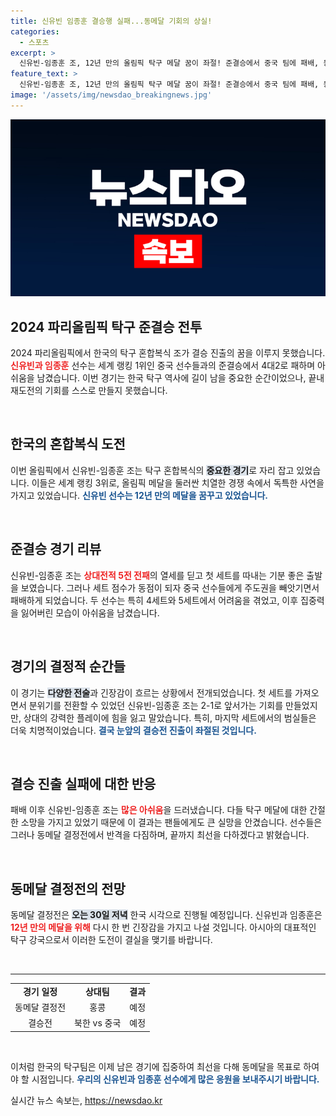 ```yaml
---
title: 신유빈 임종훈 결승행 실패...동메달 기회의 상실!
categories:
  - 스포츠
excerpt: >
  신유빈-임종훈 조, 12년 만의 올림픽 탁구 메달 꿈이 좌절! 준결승에서 중국 팀에 패배, 동메달 도전을 향한 마지막 기회가 주어진다. 그들의 희망을 지켜보자!
feature_text: >
  신유빈-임종훈 조, 12년 만의 올림픽 탁구 메달 꿈이 좌절! 준결승에서 중국 팀에 패배, 동메달 도전을 향한 마지막 기회가 주어진다. 그들의 희망을 지켜보자!
image: '/assets/img/newsdao_breakingnews.jpg'
---
```


<p><img src="/assets/img/newsdao_breakingnews.jpg" alt="koreaapp 속보" /></p>

<h2 data-ke-size="size26">2024 파리올림픽 탁구 준결승 전투</h2>

<p>2024 파리올림픽에서 한국의 탁구 혼합복식 조가 결승 진출의 꿈을 이루지 못했습니다. <b><span style="color: #ee2323;">신유빈과 임종훈</span></b> 선수는 세계 랭킹 1위인 중국 선수들과의 준결승에서 4대2로 패하며 아쉬움을 남겼습니다. 이번 경기는 한국 탁구 역사에 길이 남을 중요한 순간이었으나, 끝내 재도전의 기회를 스스로 만들지 못했습니다.</p>

<p data-ke-size="size16">&nbsp;</p>

<h2 data-ke-size="size26">한국의 혼합복식 도전</h2>

<p>이번 올림픽에서 신유빈-임종훈 조는 탁구 혼합복식의 <b><span style="background-color: #21538527;">중요한 경기</span></b>로 자리 잡고 있었습니다. 이들은 세계 랭킹 3위로, 올림픽 메달을 둘러싼 치열한 경쟁 속에서 독특한 사연을 가지고 있었습니다. <b><span style="color: #1a5490;">신유빈 선수는 12년 만의 메달을 꿈꾸고 있었습니다.</span></b></p>

<p data-ke-size="size16">&nbsp;</p>

<h2 data-ke-size="size26">준결승 경기 리뷰</h2>

<p>신유빈-임종훈 조는 <b><span style="color: #ee2323;">상대전적 5전 전패</span></b>의 열세를 딛고 첫 세트를 따내는 기분 좋은 출발을 보였습니다. 그러나 세트 점수가 동점이 되자 중국 선수들에게 주도권을 빼앗기면서 패배하게 되었습니다. 두 선수는 특히 4세트와 5세트에서 어려움을 겪었고, 이후 집중력을 잃어버린 모습이 아쉬움을 남겼습니다.</p>

<p data-ke-size="size16">&nbsp;</p>

<h2 data-ke-size="size26">경기의 결정적 순간들</h2>

<p>이 경기는 <b><span style="background-color: #21538527;">다양한 전술</span></b>과 긴장감이 흐르는 상황에서 전개되었습니다. 첫 세트를 가져오면서 분위기를 전환할 수 있었던 신유빈-임종훈 조는 2-1로 앞서가는 기회를 만들었지만, 상대의 강력한 플레이에 힘을 잃고 말았습니다. 특히, 마지막 세트에서의 범실들은 더욱 치명적이었습니다. <b><span style="color: #1a5490;">결국 눈앞의 결승전 진출이 좌절된 것입니다.</span></b></p>

<p data-ke-size="size16">&nbsp;</p>

<h2 data-ke-size="size26">결승 진출 실패에 대한 반응</h2>

<p>패배 이후 신유빈-임종훈 조는 <b><span style="color: #ee2323;">많은 아쉬움</span></b>을 드러냈습니다. 다들 탁구 메달에 대한 간절한 소망을 가지고 있었기 때문에 이 결과는 팬들에게도 큰 실망을 안겼습니다. 선수들은 그러나 동메달 결정전에서 반격을 다짐하며, 끝까지 최선을 다하겠다고 밝혔습니다. </p>

<p data-ke-size="size16">&nbsp;</p>

<h2 data-ke-size="size26">동메달 결정전의 전망</h2>

<p>동메달 결정전은 <b><span style="background-color: #21538527;">오는 30일 저녁</span></b> 한국 시각으로 진행될 예정입니다. 신유빈과 임종훈은 <b><span style="color: #ee2323;">12년 만의 메달을 위해</span></b> 다시 한 번 긴장감을 가지고 나설 것입니다. 아시아의 대표적인 탁구 강국으로서 이러한 도전이 결실을 맺기를 바랍니다.</p>

<p data-ke-size="size16">&nbsp;</p>

<hr>

<table>
    <tr>
        <td style="text-align: center; height: 17px;"><b>경기 일정</b></td>
        <td style="text-align: center; height: 17px;"><b>상대팀</b></td>
        <td style="text-align: center; height: 17px;"><b>결과</b></td>
    </tr>
    <tr>
        <td style="text-align: center; height: 17px;">동메달 결정전</td>
        <td style="text-align: center; height: 17px;">홍콩</td>
        <td style="text-align: center; height: 17px;">예정</td>
    </tr>
    <tr>
        <td style="text-align: center; height: 17px;">결승전</td>
        <td style="text-align: center; height: 17px;">북한 vs 중국</td>
        <td style="text-align: center; height: 17px;">예정</td>
    </tr>
</table>

<p data-ke-size="size16">&nbsp;</p>

<p>이처럼 한국의 탁구팀은 이제 남은 경기에 집중하여 최선을 다해 동메달을 목표로 하여야 할 시점입니다. <b><span style="color: #1a5490;">우리의 신유빈과 임종훈 선수에게 많은 응원을 보내주시기 바랍니다.</span></b></p>
실시간 뉴스 속보는, <a href="https://newsdao.kr" rel="dofollow">https://newsdao.kr</a>


